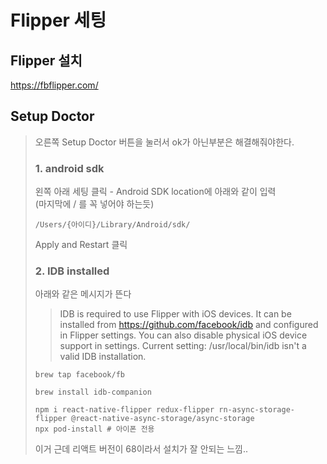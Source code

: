 
# Flipper 세팅

## Flipper 설치
https://fbflipper.com/

## Setup Doctor
> 오른쪽 Setup Doctor 버튼을 눌러서 ok가 아닌부분은 해결해줘야한다.
> 
> ### 1. android sdk
> 왼쪽 아래 세팅 클릭 - Android SDK location에 아래와 같이 입력   
> (마지막에 / 를 꼭 넣어야 하는듯)
> ```
> /Users/{아이디}/Library/Android/sdk/
> ```
> Apply and Restart 클릭
> 
> ### 2. IDB installed
> 아래와 같은 메시지가 뜬다   
> > IDB is required to use Flipper with iOS devices. It can be installed from https://github.com/facebook/idb and configured in Flipper settings. You can also disable physical iOS device support in settings. Current setting: /usr/local/bin/idb isn't a valid IDB installation.
> ```
> brew tap facebook/fb
> ```
> ```
> brew install idb-companion
> ```
> ```
> npm i react-native-flipper redux-flipper rn-async-storage-flipper @react-native-async-storage/async-storage
> npx pod-install # 아이폰 전용
> ```
> 이거 근데 리액트 버전이 68이라서 설치가 잘 안되는 느낌..
